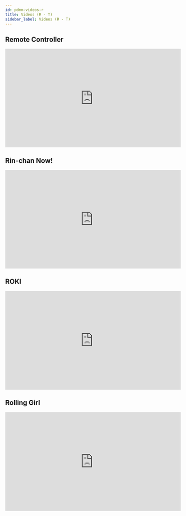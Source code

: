 ```yaml
---
id: pdmm-videos-r
title: Videos (R - T)
sidebar_label: Videos (R - T)
---
```


## Remote Controller
<iframe width="560" height="315" src="https://www.youtube-nocookie.com/embed/9J4AxWlIbUo?rel=0" frameborder="0" allow="accelerometer; autoplay; encrypted-media; gyroscope; picture-in-picture" allowfullscreen></iframe>

## Rin-chan Now!
<iframe width="560" height="315" src="https://www.youtube-nocookie.com/embed/QZZiTH2xcmY?rel=0" frameborder="0" allow="accelerometer; autoplay; encrypted-media; gyroscope; picture-in-picture" allowfullscreen></iframe>

## ROKI
<iframe width="560" height="315" src="https://www.youtube-nocookie.com/embed/lvXM4g--ApU?rel=0" frameborder="0" allow="accelerometer; autoplay; encrypted-media; gyroscope; picture-in-picture" allowfullscreen></iframe>

## Rolling Girl
<iframe width="560" height="315" src="https://www.youtube-nocookie.com/embed/BaQH0XHV5lY?rel=0" frameborder="0" allow="accelerometer; autoplay; encrypted-media; gyroscope; picture-in-picture" allowfullscreen></iframe>